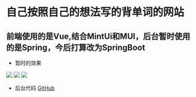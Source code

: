 # 自己按照自己的想法写的背单词的网站

## 前端使用的是Vue,结合MintUi和MUI，后台暂时使用的是Spring，今后打算改为SpringBoot
- 暂时的效果

![](https://cjpnice-picture.oss-cn-hangzhou.aliyuncs.com/img/20200422171843.png)
![](https://cjpnice-picture.oss-cn-hangzhou.aliyuncs.com/img/20200422171906.png)
![](https://cjpnice-picture.oss-cn-hangzhou.aliyuncs.com/img/20200422171936.png)

- 后台代码
[GitHub](https://github.com/cjpnice/Word_vue)
